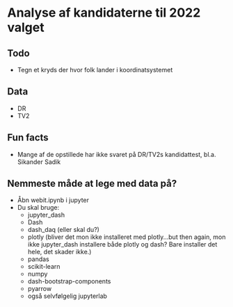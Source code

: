 # Analyse af kandidaterne til 2022 valget

## Todo
- Tegn et kryds der hvor folk lander i koordinatsystemet

## Data
- DR
- TV2

## Fun facts
- Mange af de opstillede har ikke svaret på DR/TV2s kandidattest, bl.a. Sikander Sadik

## Nemmeste måde at lege med data på?
- Åbn webit.ipynb i jupyter
- Du skal bruge:
  - jupyter_dash
  - Dash
  - dash_daq (eller skal du?)
  - plotly (bliver det mon ikke installeret med plotly...but then again, mon ikke jupyter_dash installere både plotly og dash? Bare installer det hele, det skader ikke.)
  - pandas
  - scikit-learn
  - numpy
  - dash-bootstrap-components 
  - pyarrow
  - også selvfølgelig jupyterlab